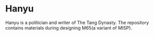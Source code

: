 Hanyu
=====

Hanyu is a politician and writer of The Tang Dynasty. The repository contains materials during designing M65(a variant of MISP).
